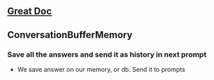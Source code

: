 ## [Great Doc](https://www.pinecone.io/learn/series/langchain/langchain-conversational-memory/)

## ConversationBufferMemory

### Save all the answers and send it as history in next prompt

- We save answer on our memory, or db. Send it to prompts
